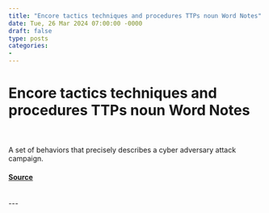 ```yaml
---
title: "Encore tactics techniques and procedures TTPs noun Word Notes"
date: Tue, 26 Mar 2024 07:00:00 -0000
draft: false
type: posts
categories: 
- 
---
```

# Encore tactics techniques and procedures TTPs noun Word Notes

<br/>

<br/>
A set of behaviors that precisely describes a cyber adversary attack campaign.

#### [Source](https://thecyberwire.com/podcasts/word-notes/24/notes)

<br/>
---
